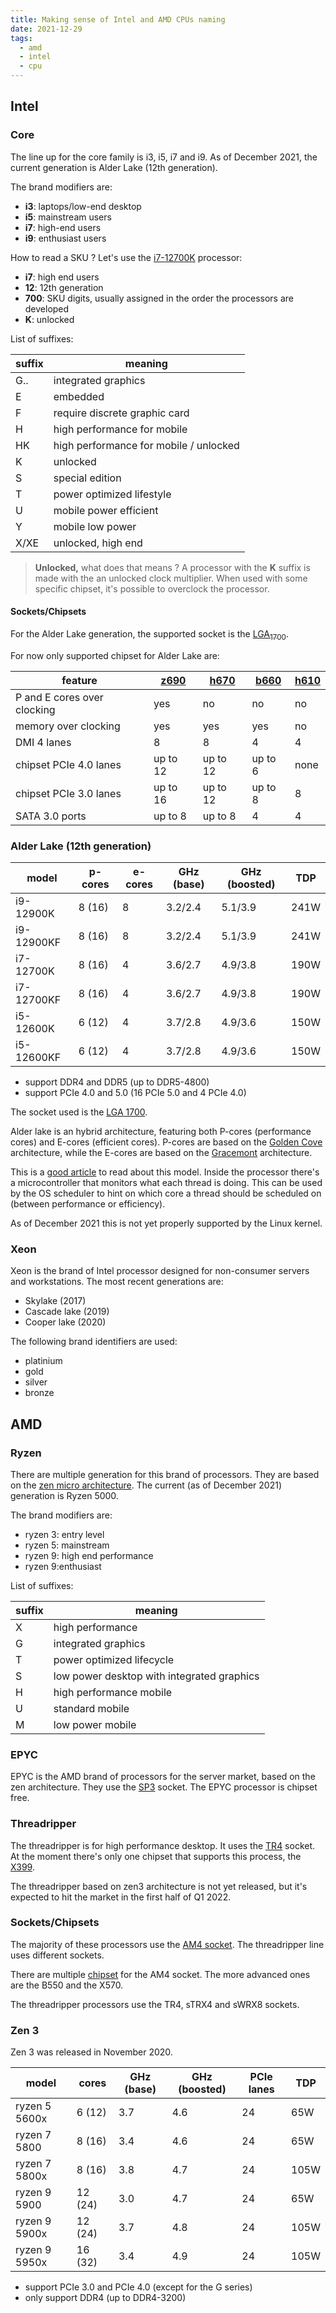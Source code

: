 ```yaml
---
title: Making sense of Intel and AMD CPUs naming
date: 2021-12-29
tags:
  - amd
  - intel
  - cpu
---
```


## Intel

### Core

The line up for the core family is i3, i5, i7 and i9. As of December
2021, the current generation is Alder Lake (12th generation).

The brand modifiers are:

-   **i3**: laptops/low-end desktop
-   **i5**: mainstream users
-   **i7**: high-end users
-   **i9**: enthusiast users

How to read a SKU ? Let's use the
[i7-12700K](https://ark.intel.com/content/www/us/en/ark/products/134594/intel-core-i712700k-processor-25m-cache-up-to-5-00-ghz.html)
processor:

-   **i7**: high end users
-   **12**: 12th generation
-   **700**: SKU digits, usually assigned in the order the processors
    are developed
-   **K**: unlocked

List of suffixes:

| suffix | meaning                                |
|--------|----------------------------------------|
| G..    | integrated graphics                    |
| E      | embedded                               |
| F      | require discrete graphic card          |
| H      | high performance for mobile            |
| HK     | high performance for mobile / unlocked |
| K      | unlocked                               |
| S      | special edition                        |
| T      | power optimized lifestyle              |
| U      | mobile power efficient                 |
| Y      | mobile low power                       |
| X/XE   | unlocked, high end                     |

> **Unlocked,** what does that means ? A processor with the **K** suffix
> is made with the an unlocked clock multiplier. When used with some
> specific chipset, it's possible to overclock the processor.

#### Sockets/Chipsets

For the Alder Lake generation, the supported socket is the
[LGA<sub>1700</sub>](https://en.wikipedia.org/wiki/LGA_1700).

For now only supported chipset for Alder Lake are:

| feature                     | [z690](https://ark.intel.com/content/www/us/en/ark/products/218833/intel-z690-chipset.html) | [h670](https://www.intel.com/content/www/us/en/products/sku/218831/intel-h670-chipset/specifications.html) | [b660](https://ark.intel.com/content/www/us/en/ark/products/218832/intel-b660-chipset.html) | [h610](https://www.intel.com/content/www/us/en/products/sku/218829/intel-h610-chipset/specifications.html) |
|-----------------------------|---------------------------------------------------------------------------------------------|------------------------------------------------------------------------------------------------------------|---------------------------------------------------------------------------------------------|------------------------------------------------------------------------------------------------------------|
| P and E cores over clocking | yes                                                                                         | no                                                                                                         | no                                                                                          | no                                                                                                         |
| memory over clocking        | yes                                                                                         | yes                                                                                                        | yes                                                                                         | no                                                                                                         |
| DMI 4 lanes                 | 8                                                                                           | 8                                                                                                          | 4                                                                                           | 4                                                                                                          |
| chipset PCIe 4.0 lanes      | up to 12                                                                                    | up to 12                                                                                                   | up to 6                                                                                     | none                                                                                                       |
| chipset PCIe 3.0 lanes      | up to 16                                                                                    | up to 12                                                                                                   | up to 8                                                                                     | 8                                                                                                          |
| SATA 3.0 ports              | up to 8                                                                                     | up to 8                                                                                                    | 4                                                                                           | 4                                                                                                          |

### Alder Lake (12th generation)

| model      | p-cores | e-cores | GHz (base) | GHz (boosted) | TDP  |
|------------|---------|---------|------------|---------------|------|
| i9-12900K  | 8 (16)  | 8       | 3.2/2.4    | 5.1/3.9       | 241W |
| i9-12900KF | 8 (16)  | 8       | 3.2/2.4    | 5.1/3.9       | 241W |
| i7-12700K  | 8 (16)  | 4       | 3.6/2.7    | 4.9/3.8       | 190W |
| i7-12700KF | 8 (16)  | 4       | 3.6/2.7    | 4.9/3.8       | 190W |
| i5-12600K  | 6 (12)  | 4       | 3.7/2.8    | 4.9/3.6       | 150W |
| i5-12600KF | 6 (12)  | 4       | 3.7/2.8    | 4.9/3.6       | 150W |

-   support DDR4 and DDR5 (up to DDR5-4800)
-   support PCIe 4.0 and 5.0 (16 PCIe 5.0 and 4 PCIe 4.0)

The socket used is the [LGA
1700](https://en.wikipedia.org/wiki/LGA_1700).

Alder lake is an hybrid architecture, featuring both P-cores
(performance cores) and E-cores (efficient cores). P-cores are based on
the [Golden Cove](https://en.wikipedia.org/wiki/Golden_Cove)
architecture, while the E-cores are based on the
[Gracemont](https://en.wikipedia.org/wiki/Gracemont_(microarchitecture))
architecture.

This is a [good
article](https://www.anandtech.com/show/16881/a-deep-dive-into-intels-alder-lake-microarchitectures/2)
to read about this model. Inside the processor there's a microcontroller
that monitors what each thread is doing. This can be used by the OS
scheduler to hint on which core a thread should be scheduled on (between
performance or efficiency).

As of December 2021 this is not yet properly supported by the Linux
kernel.

### Xeon

Xeon is the brand of Intel processor designed for non-consumer servers
and workstations. The most recent generations are:

-   Skylake (2017)
-   Cascade lake (2019)
-   Cooper lake (2020)

The following brand identifiers are used:

-   platinium
-   gold
-   silver
-   bronze

## AMD

### Ryzen

There are multiple generation for this brand of processors. They are
based on the [zen micro
architecture](https://en.wikipedia.org/wiki/Zen_(microarchitecture)).
The current (as of December 2021) generation is Ryzen 5000.

The brand modifiers are:

-   ryzen 3: entry level
-   ryzen 5: mainstream
-   ryzen 9: high end performance
-   ryzen 9:enthusiast

List of suffixes:

| suffix | meaning                                    |
|--------|--------------------------------------------|
| X      | high performance                           |
| G      | integrated graphics                        |
| T      | power optimized lifecycle                  |
| S      | low power desktop with integrated graphics |
| H      | high performance mobile                    |
| U      | standard mobile                            |
| M      | low power mobile                           |

### EPYC

EPYC is the AMD brand of processors for the server market, based on the
zen architecture. They use the
[SP3](https://en.wikipedia.org/wiki/Socket_SP3) socket. The EPYC
processor is chipset free.

### Threadripper

The threadripper is for high performance desktop. It uses the
[TR4](https://en.wikipedia.org/wiki/Socket_TR4) socket. At the moment
there's only one chipset that supports this process, the
[X399](https://en.wikipedia.org/wiki/List_of_AMD_chipsets#TR4_chipsets).

The threadripper based on zen3 architecture is not yet released, but
it's expected to hit the market in the first half of Q1 2022.

### Sockets/Chipsets

The majority of these processors use the [AM4
socket](https://en.wikipedia.org/wiki/Socket_AM4). The threadripper line
uses different sockets.

There are multiple
[chipset](https://en.wikipedia.org/wiki/Socket_AM4#Chipsets) for the AM4
socket. The more advanced ones are the B550 and the X570.

The threadripper processors use the TR4, sTRX4 and sWRX8 sockets.

### Zen 3

Zen 3 was released in November 2020.

| model         | cores   | GHz (base) | GHz (boosted) | PCIe lanes | TDP  |
|---------------|---------|------------|---------------|------------|------|
| ryzen 5 5600x | 6 (12)  | 3.7        | 4.6           | 24         | 65W  |
| ryzen 7 5800  | 8 (16)  | 3.4        | 4.6           | 24         | 65W  |
| ryzen 7 5800x | 8 (16)  | 3.8        | 4.7           | 24         | 105W |
| ryzen 9 5900  | 12 (24) | 3.0        | 4.7           | 24         | 65W  |
| ryzen 9 5900x | 12 (24) | 3.7        | 4.8           | 24         | 105W |
| ryzen 9 5950x | 16 (32) | 3.4        | 4.9           | 24         | 105W |

-   support PCIe 3.0 and PCIe 4.0 (except for the G series)
-   only support DDR4 (up to DDR4-3200)
